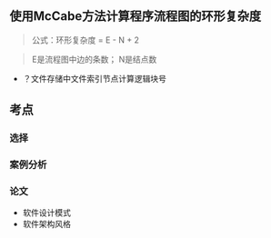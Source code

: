## 使用McCabe方法计算程序流程图的环形复杂度

> 公式：环形复杂度 = E - N + 2

> E是流程图中边的条数； N是结点数

- ？文件存储中文件索引节点计算逻辑块号

## 考点

### 选择

### 案例分析

### 论文

- 软件设计模式
- 软件架构风格





